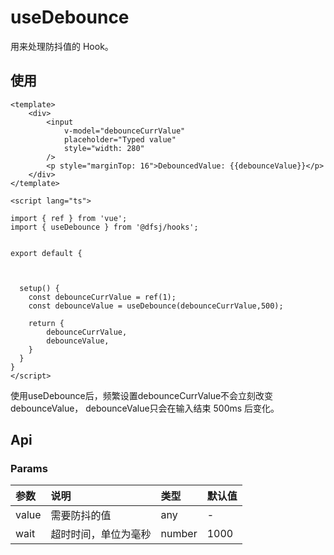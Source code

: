 # useDebounce

用来处理防抖值的 Hook。

## 使用

```
<template>
    <div>
        <input
            v-model="debounceCurrValue"
            placeholder="Typed value"
            style="width: 280"
        />
        <p style="marginTop: 16">DebouncedValue: {{debounceValue}}</p>
    </div>
</template>

<script lang="ts">

import { ref } from 'vue';
import { useDebounce } from '@dfsj/hooks';


export default {
  
  

  setup() {
    const debounceCurrValue = ref(1);
    const debounceValue = useDebounce(debounceCurrValue,500);

    return {
        debounceCurrValue,
        debounceValue,
    }
  }
}
</script>
```

使用useDebounce后，频繁设置debounceCurrValue不会立刻改变debounceValue， debounceValue只会在输入结束 500ms 后变化。

## Api

### Params

| 参数    | 说明         | 类型     | 默认值  |
|:------|:-----------|:-------|:-----|
| value | 需要防抖的值     | any    | -    |
| wait  | 超时时间，单位为毫秒 | number | 1000 |
